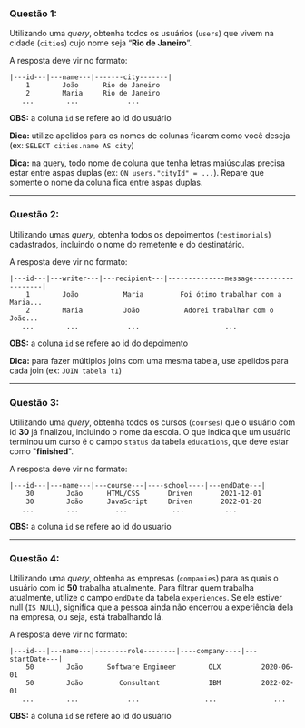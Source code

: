 ### Questão 1:

Utilizando uma _query_, obtenha todos os usuários (`users`) que vivem na cidade (`cities`) cujo nome seja “**Rio de Janeiro**”.

A resposta deve vir no formato:

```
|---id---|---name---|-------city-------|
    1        João      Rio de Janeiro
    2        Maria     Rio de Janeiro
   ...        ...            ...
```

**OBS:** a coluna `id` se refere ao id do usuário

**Dica:** utilize apelidos para os nomes de colunas ficarem como você deseja (ex: `SELECT cities.name AS city`)

**Dica:** na query, todo nome de coluna que tenha letras maiúsculas precisa estar entre aspas duplas (ex: `ON users."cityId" = ...`). Repare que somente o nome da coluna fica entre aspas duplas.

---

### Questão 2:

Utilizando umas _query_, obtenha todos os depoimentos (`testimonials`) cadastrados, incluindo o nome do remetente e do destinatário.

A resposta deve vir no formato:

```
|---id---|---writer---|---recipient---|--------------message------------------|
    1        João           Maria         Foi ótimo trabalhar com a Maria...
    2        Maria          João           Adorei trabalhar com o João...
   ...        ...            ...                     ...
```

**OBS:** a coluna `id` se refere ao id do depoimento

**Dica:** para fazer múltiplos joins com uma mesma tabela, use apelidos para cada join (ex: `JOIN tabela t1`)

---

### Questão 3:

Utilizando uma _query_, obtenha todos os cursos (`courses`) que o usuário com id **30** já finalizou, incluindo o nome da escola. O que indica que um usuário terminou um curso é o campo `status` da tabela `educations`, que deve estar como "**finished**".

A resposta deve vir no formato:

```
|---id---|---name---|---course---|----school----|---endDate---|
    30        João      HTML/CSS       Driven       2021-12-01
    30        João      JavaScript     Driven       2022-01-20
   ...        ...         ...           ...          ...
```

**OBS:** a coluna `id` se refere ao id do usuario

---

### Questão 4:

Utilizando uma _query_, obtenha as empresas (`companies`) para as quais o usuário com id **50** trabalha atualmente. Para filtrar quem trabalha atualmente, utilize o campo `endDate` da tabela `experiences`. Se ele estiver null (`IS NULL`), significa que a pessoa ainda não encerrou a experiência dela na empresa, ou seja, está trabalhando lá.

A resposta deve vir no formato:

```
|---id---|---name---|--------role--------|----company----|---startDate---|
    50        João      Software Engineer        OLX          2020-06-01
    50        João         Consultant            IBM          2022-02-01
   ...        ...            ...                ...              ...
```

**OBS:** a coluna `id` se refere ao id do usuário
